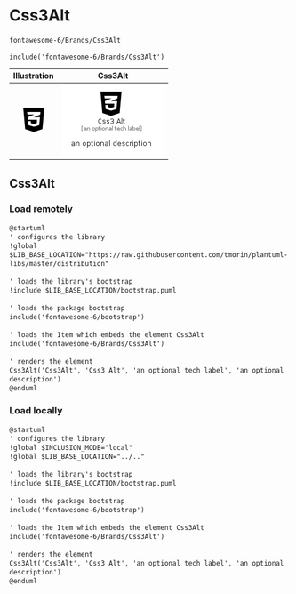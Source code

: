 # Css3Alt


```text
fontawesome-6/Brands/Css3Alt
```

```text
include('fontawesome-6/Brands/Css3Alt')
```



| Illustration | Css3Alt |
| :---: | :---: |
| ![illustration for Illustration](../../fontawesome-6/Brands/Css3Alt.png) | ![illustration for Css3Alt](../../fontawesome-6/Brands/Css3Alt.Local.png) |




## Css3Alt

### Load remotely
```plantuml
@startuml
' configures the library
!global $LIB_BASE_LOCATION="https://raw.githubusercontent.com/tmorin/plantuml-libs/master/distribution"

' loads the library's bootstrap
!include $LIB_BASE_LOCATION/bootstrap.puml

' loads the package bootstrap
include('fontawesome-6/bootstrap')

' loads the Item which embeds the element Css3Alt
include('fontawesome-6/Brands/Css3Alt')

' renders the element
Css3Alt('Css3Alt', 'Css3 Alt', 'an optional tech label', 'an optional description')
@enduml
```

### Load locally
```plantuml
@startuml
' configures the library
!global $INCLUSION_MODE="local"
!global $LIB_BASE_LOCATION="../.."

' loads the library's bootstrap
!include $LIB_BASE_LOCATION/bootstrap.puml

' loads the package bootstrap
include('fontawesome-6/bootstrap')

' loads the Item which embeds the element Css3Alt
include('fontawesome-6/Brands/Css3Alt')

' renders the element
Css3Alt('Css3Alt', 'Css3 Alt', 'an optional tech label', 'an optional description')
@enduml
```

